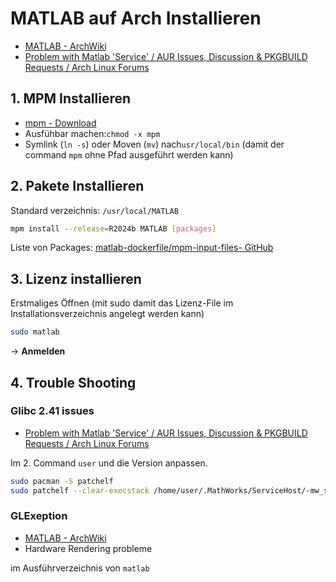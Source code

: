 # MATLAB auf Arch Installieren

- [MATLAB - ArchWiki](https://wiki.archlinux.org/title/MATLAB)
- [Problem with Matlab 'Service' / AUR Issues, Discussion & PKGBUILD Requests / Arch Linux Forums](https://bbs.archlinux.org/viewtopic.php?id=303177)

## 1. MPM Installieren

- [mpm - Download](https://www.mathworks.com/mpm/glnxa64/mpm)
- Ausfühbar machen:`chmod -x mpm`
- Symlink (`ln -s`) oder Moven (`mv`) nach`usr/local/bin` (damit der command `mpm` ohne Pfad ausgeführt werden kann)

## 2. Pakete Installieren

Standard verzeichnis: `/usr/local/MATLAB`

```sh
mpm install --release=R2024b MATLAB [packages]
```

Liste von Packages: [matlab-dockerfile/mpm-input-files- GitHub](https://github.com/mathworks-ref-arch/matlab-dockerfile/tree/main/mpm-input-files)

## 3. Lizenz installieren

Erstmaliges Öffnen (mit sudo damit das Lizenz-File im Installationsverzeichnis angelegt werden kann)

```sh
sudo matlab
```

-> **Anmelden**

## 4. Trouble Shooting

### Glibc 2.41 issues

- [Problem with Matlab 'Service' / AUR Issues, Discussion & PKGBUILD Requests / Arch Linux Forums](https://bbs.archlinux.org/viewtopic.php?id=303177)

Im 2. Command `user` und die Version anpassen.

```sh
sudo pacman -S patchelf
sudo patchelf --clear-execstack /home/user/.MathWorks/ServiceHost/-mw_shared_installs/v2024.13.0.2/bin/glnxa64/libmwfoundation_crash_handling.so
```

### GLExeption

- [MATLAB - ArchWiki](https://wiki.archlinux.org/title/MATLAB#X11GLXDrawableFactory_-_Could_not_initialize_shared_resources_for_X11GraphicsDevice)
- Hardware Rendering probleme

im Ausführverzeichnis von `matlab` 

```
```